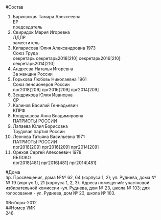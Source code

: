 #Состав  
1. Барковская Тамара Алексеевна  
    ЕР  
    председатель  
2. Свиридок Мария Игоревна  
    ЛДПР  
    заместитель  
3. Кипарисова Юлия Александровна 1973  
    Союз Труда  
    секретарь секретарь2018[210] секретарь2016[210] секретарь2014[210]  
4. Андреева Наталья Игоревна  
    За женщин России  
5. Горькова Любовь Николаевна 1961  
    Союз пенсионеров России  
    прг2018[209] прг2016[209] прг2014[209]  
6. Зендрикова Юлия Ивановна  
    СР  
7. Калинов Василий Геннадьевич  
    КПРФ  
8. Кондрашова Анна Владимировна  
    ПАТРИОТЫ РОССИИ  
9. Лапаева Юлия Борисовна  
    Трудовая партия России  
10. Леонова Татьяна Васильевна 1971  
    ПАТРИОТЫ РОССИИ  
    прг2018[209] прг2016[209] прг2014[209]  
11. Орехов Сергей Алексеевич 1978  
    ЯБЛОКО  
    прг2018[481] прг2016[481] прг2014[481]  
  
#Дома  
пр. Просвещения, дома №№ 62, 64 (корпуса 1, 2); ул. Руднева, дома №№ 19 (корпус 1), 21 (корпуса 1, 2, 3). Адреса помещений: участковой избирательной комиссии -ул. Руднева, дом № 23, школа № 103; для голосования - ул. Руднева, дом № 23, школа № 103.  
  
#Выборы-2012  
##Номер УИК  
248  
